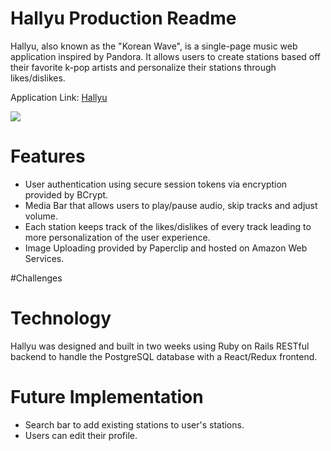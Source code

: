 # Hallyu Production Readme

Hallyu, also known as the "Korean Wave", is a single-page music web application inspired by Pandora. It allows users to create stations based off their favorite k-pop artists and personalize their stations through likes/dislikes.

Application Link: [Hallyu](hallyu.herokuapp.com "Hallyu")

![](https://imgur.com/a/VH4oL)

# Features
+ User authentication using secure session tokens via encryption provided by BCrypt.
+ Media Bar that allows users to play/pause audio, skip tracks and adjust volume.
+ Each station keeps track of the likes/dislikes of every track leading to more personalization of the user experience.
+ Image Uploading provided by Paperclip and hosted on Amazon Web Services.

#Challenges

# Technology

Hallyu was designed and built in two weeks using Ruby on Rails RESTful backend to handle the PostgreSQL database with a React/Redux frontend.

# Future Implementation
+ Search bar to add existing stations to user's stations.
+ Users can edit their profile.
